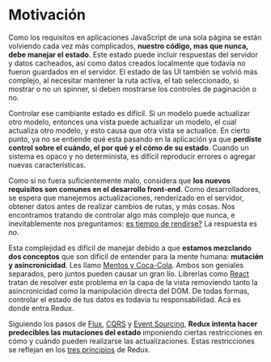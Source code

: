 # Motivación

Como los requisitos en aplicaciones JavaScript de una sola página se están volviendo cada vez más complicados, **nuestro código, mas que nunca, debe manejar el estado**. Este estado puede incluir respuestas del servidor y datos cacheados, así como datos creados localmente que todavía no fueron guardados en el servidor. El estado de las UI también se volvió más complejo, al necesitar mantener la ruta activa, el tab seleccionado, si mostrar o no un spinner, si deben mostrarse los controles de paginación o no.

Controlar ese cambiante estado es difícil. Si un modelo puede actualizar otro modelo, entonces una vista puede actualizar un modelo, el cual actualiza otro modelo, y esto causa que otra vista se actualice. En cierto punto, ya no se entiende qué esta pasando en la aplicación ya que **perdiste control sobre el cuándo, el por qué y el cómo de su estado**. Cuando un sistema es opaco y no determinista, es difícil reproducir errores o agregar nuevas características.

Como si no fuera suficientemente malo, considera que **los nuevos requisitos son comunes en el desarrollo front-end**. Como desarrolladores, se espera que manejemos actualizaciones, renderizado en el servidor, obtener datos antes de realizar cambios de rutas, y más cosas. Nos encontramos tratando de controlar algo más complejo que nunca, e inevitablemente nos preguntamos: [es tiempo de rendirse?](http://www.quirksmode.org/blog/archives/2015/07/stop_pushing_th.html) La respuesta es _no_.

Esta complejidad es difícil de manejar debido a que **estamos mezclando dos conceptos** que son difícil de entender para la mente humana: **mutaciǿn y asincronicidad**. Les llamo [Mentos y Coca-Cola](https://en.wikipedia.org/wiki/Diet_Coke_and_Mentos_eruption). Ambos son geniales separados, pero juntos pueden causar un gran lío. Librerías como [React](http://facebook.github.io/react) tratan de resolver este problema en la capa de la vista removiendo tanto la asincronicidad como la manipulación directa del DOM. De todas formas, controlar el estado de tus datos es todavía tu responsabilidad. Acá es donde entra Redux.

Siguiendo los pasos de [Flux](http://facebook.github.io/flux), [CQRS](http://martinfowler.com/bliki/CQRS.html) y [Event Sourcing](http://martinfowler.com/eaaDev/EventSourcing.html), **Redux intenta hacer predecibles las mutaciones del estado** imponiendo ciertas restricciones en cómo y cuándo pueden realizarse las actualizaciones. Estas restricciones se reflejan en los [tres principios](./tres-principios.md) de Redux.
